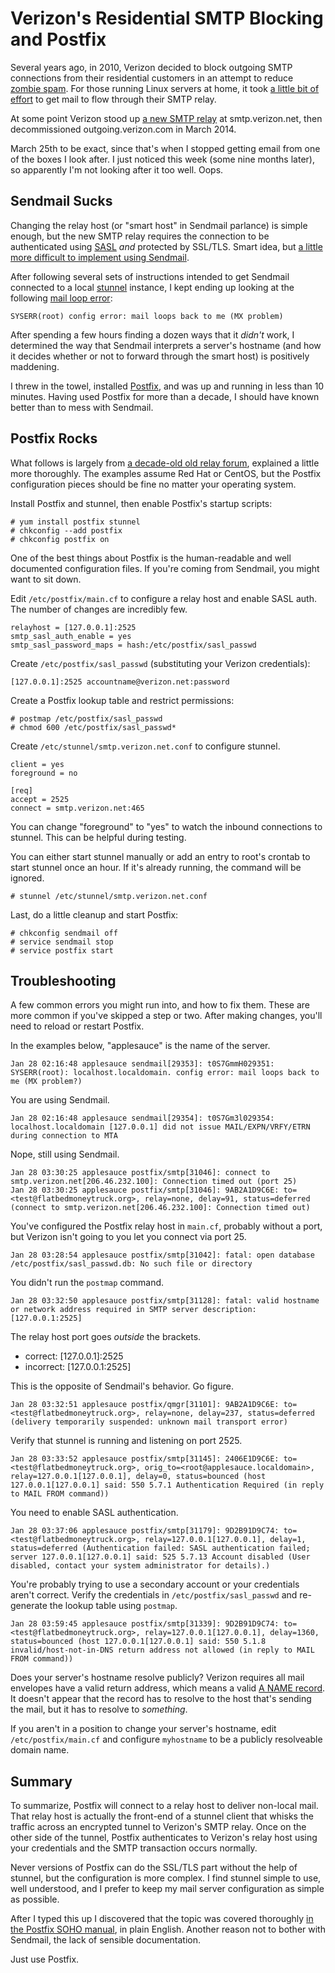 <!-- title: Verizon's Residential SMTP Blocking and Postfix -->
<!-- categories: howto -->
<!-- tags: verizon,smtp,postfix,sendmail,relay -->
<!-- published: 2015-01-28T10:26:00-05:00 -->
<!-- updated: 2015-01-28T10:26:00-05:00 -->
<!-- summary: Configuring Postfix to use Verizon SMTP relay servers. -->

# Verizon's Residential SMTP Blocking and Postfix

Several years ago, in 2010, Verizon decided to block outgoing SMTP connections from their residential customers in an attempt to reduce [zombie spam](http://en.wikipedia.org/wiki/Zombie_%28computer_science%29). For those running Linux servers at home, it took [a little bit of effort](http://www.moundalexis.com/tm/2010/10/28/getting-past-verizons-residential-smtp-block-with-sendmail/) to get mail to flow through their SMTP relay.

At some point Verizon stood up [a new SMTP relay](http://verizon.com/emailsettings) at smtp.verizon.net, then decommissioned outgoing.verizon.com in March 2014.

March 25th to be exact, since that's when I stopped getting email from one of the boxes I look after. I just noticed this week (some nine months later), so apparently I'm not looking after it too well. Oops.

## Sendmail Sucks

Changing the relay host (or "smart host" in Sendmail parlance) is simple enough, but the new SMTP relay requires the connection to be authenticated using [SASL](http://en.wikipedia.org/wiki/Simple_Authentication_and_Security_Layer) *and* protected by SSL/TLS. Smart idea, but [a little more difficult to implement using Sendmail](https://forums.verizon.com/t5/Verizon-net-Email/Change-to-smtp-verizon-com-from-outgoing-verizon-com-sendmail/td-p/618153).

After following several sets of instructions intended to get Sendmail connected to a local [stunnel](https://www.stunnel.org/index.html) instance, I kept ending up looking at the following [mail loop error](http://www.scalix.com/forums/viewtopic.php?f=2&t=30200):

	SYSERR(root) config error: mail loops back to me (MX problem)

After spending a few hours finding a dozen ways that it *didn't* work, I determined the way that Sendmail interprets a server's hostname (and how it decides whether or not to forward through the smart host) is positively maddening.

I threw in the towel, installed [Postfix](http://www.postfix.org/), and was up and running in less than 10 minutes. Having used Postfix for more than a decade, I should have known better than to mess with Sendmail.

## Postfix Rocks

What follows is largely from [a decade-old old relay forum](http://www.dslreports.com/forum/remark,15963982?hilite=mail+server), explained a little more thoroughly. The examples assume Red Hat or CentOS, but the Postfix configuration pieces should be fine no matter your operating system.

Install Postfix and stunnel, then enable Postfix's startup scripts:

	# yum install postfix stunnel
	# chkconfig --add postfix
	# chkconfig postfix on

One of the best things about Postfix is the human-readable and well documented configuration files. If you're coming from Sendmail, you might want to sit down.

Edit `/etc/postfix/main.cf` to configure a relay host and enable SASL auth. The number of changes are incredibly few.

	relayhost = [127.0.0.1]:2525
	smtp_sasl_auth_enable = yes
	smtp_sasl_password_maps = hash:/etc/postfix/sasl_passwd
	
Create `/etc/postfix/sasl_passwd` (substituting your Verizon credentials):

	[127.0.0.1]:2525 accountname@verizon.net:password

Create a Postfix lookup table and restrict permissions:
	
	# postmap /etc/postfix/sasl_passwd
	# chmod 600 /etc/postfix/sasl_passwd*

Create `/etc/stunnel/smtp.verizon.net.conf` to configure stunnel.

	client = yes
	foreground = no
	
	[req]
	accept = 2525
	connect = smtp.verizon.net:465
	
You can change "foreground" to "yes" to watch the inbound connections to stunnel. This can be helpful during testing.

You can either start stunnel manually or add an entry to root's crontab to start stunnel once an hour. If it's already running, the command will be ignored.

	# stunnel /etc/stunnel/smtp.verizon.net.conf

Last, do a little cleanup and start Postfix:

	# chkconfig sendmail off
	# service sendmail stop
	# service postfix start

## Troubleshooting

A few common errors you might run into, and how to fix them. These are more common if you've skipped a step or two. After making changes, you'll need to reload or restart Postfix.

In the examples below, "applesauce" is the name of the server.

	Jan 28 02:16:48 applesauce sendmail[29353]: t0S7GmmH029351: SYSERR(root): localhost.localdomain. config error: mail loops back to me (MX problem?)

You are using Sendmail.

	Jan 28 02:16:48 applesauce sendmail[29354]: t0S7Gm3l029354: localhost.localdomain [127.0.0.1] did not issue MAIL/EXPN/VRFY/ETRN during connection to MTA

Nope, still using Sendmail.

	Jan 28 03:30:25 applesauce postfix/smtp[31046]: connect to smtp.verizon.net[206.46.232.100]: Connection timed out (port 25)
	Jan 28 03:30:25 applesauce postfix/smtp[31046]: 9AB2A1D9C6E: to=<test@flatbedmoneytruck.org>, relay=none, delay=91, status=deferred (connect to smtp.verizon.net[206.46.232.100]: Connection timed out)

You've configured the Postfix relay host in `main.cf`, probably without a port, but Verizon isn't going to you let you connect via port 25.

	Jan 28 03:28:54 applesauce postfix/smtp[31042]: fatal: open database /etc/postfix/sasl_passwd.db: No such file or directory

You didn't run the `postmap` command.

	Jan 28 03:32:50 applesauce postfix/smtp[31128]: fatal: valid hostname or network address required in SMTP server description: [127.0.0.1:2525]

The relay host port goes *outside* the brackets.

* correct: [127.0.0.1]:2525
* incorrect: [127.0.0.1:2525]

This is the opposite of Sendmail's behavior. Go figure.

	Jan 28 03:32:51 applesauce postfix/qmgr[31101]: 9AB2A1D9C6E: to=<test@flatbedmoneytruck.org>, relay=none, delay=237, status=deferred (delivery temporarily suspended: unknown mail transport error)

Verify that stunnel is running and listening on port 2525.

	Jan 28 03:33:52 applesauce postfix/smtp[31145]: 2406E1D9C6E: to=<test@flatbedmoneytruck.org>, orig_to=<root@applesauce.localdomain>, relay=127.0.0.1[127.0.0.1], delay=0, status=bounced (host 127.0.0.1[127.0.0.1] said: 550 5.7.1 Authentication Required (in reply to MAIL FROM command))
	
You need to enable SASL authentication.

	Jan 28 03:37:06 applesauce postfix/smtp[31179]: 9D2B91D9C74: to=<test@flatbedmoneytruck.org>, relay=127.0.0.1[127.0.0.1], delay=1, status=deferred (Authentication failed: SASL authentication failed; server 127.0.0.1[127.0.0.1] said: 525 5.7.13 Account disabled (User disabled, contact your system administrator for details).)

You're probably trying to use a secondary account or your credentials aren't correct. Verify the credentials in `/etc/postfix/sasl_passwd` and re-generate the lookup table using `postmap`.

	Jan 28 03:59:45 applesauce postfix/smtp[31339]: 9D2B91D9C74: to=<test@flatbedmoneytruck.org>, relay=127.0.0.1[127.0.0.1], delay=1360, status=bounced (host 127.0.0.1[127.0.0.1] said: 550 5.1.8 invalid/host-not-in-DNS return address not allowed (in reply to MAIL FROM command))

Does your server's hostname resolve publicly? Verizon requires all mail envelopes have a valid return address, which means a valid [A NAME record](http://support.dnsimple.com/articles/a-record/). It doesn't appear that the record has to resolve to the host that's sending the mail, but it has to resolve to *something*.

If you aren't in a position to change your server's hostname, edit `/etc/postfix/main.cf` and configure `myhostname` to be a publicly resolveable domain name.

## Summary

To summarize, Postfix will connect to a relay host to deliver non-local mail. That relay host is actually the front-end of a stunnel client that whisks the traffic across an encrypted tunnel to Verizon's SMTP relay. Once on the other side of the tunnel, Postfix authenticates to Verizon's relay host using your credentials and the SMTP transaction occurs normally.

Never versions of Postfix can do the SSL/TLS part without the help of stunnel, but the configuration is more complex. I find stunnel simple to use, well understood, and I prefer to keep my mail server configuration as simple as possible.

After I typed this up I discovered that the topic was covered thoroughly [in the Postfix SOHO manual](http://www.postfix.org/SOHO_README.html#client_sasl_enable), in plain English. Another reason not to bother with Sendmail, the lack of sensible documentation.

Just use Postfix.
